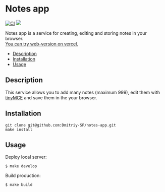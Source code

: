 # Notes app

[![CI](https://github.com/Dmitriy-SP/notes-app/actions/workflows/github-action-check.yml/badge.svg)](https://github.com/Dmitriy-SP/notes-app/actions/workflows/github-action-check.yml)
<a href="https://codeclimate.com/github/Dmitriy-SP/notes-app/maintainability"><img src="https://api.codeclimate.com/v1/badges/c99294debc5e6ab0c04b/maintainability" /></a>

Notes app is a service for creating, editing and storing notes in your browser.<br>
<a href="https://frontend-project-11-inky.vercel.app/">You can try web-version on vercel.</a>

- [Description](#Description)
- [Installation](#Installation)
- [Usage](#Usage)

## Description

This service allows you to add many notes (maximum 999), edit them with <a href="https://www.tiny.cloud/powered-by-tiny/?utm_campaign=editor_referral&utm_medium=poweredby&utm_source=tinymce&utm_content=v6">tinyMCE</a> and save them in the your browser.

## Installation

```
git clone git@github.com:Dmitriy-SP/notes-app.git
make install
```

## Usage

Deploy local server:

```
$ make develop
```

Build production:

```
$ make build
```